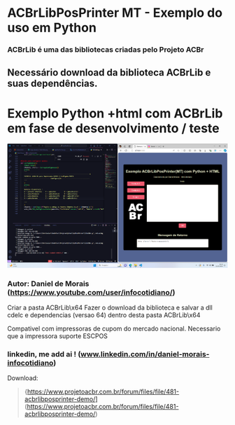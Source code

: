 ﻿# ACBrLibPosPrinter MT - Exemplo do uso em Python
### ACBrLib é  uma das bibliotecas criadas pelo Projeto ACBr
## Necessário download da biblioteca ACBrLib e suas dependências.

# Exemplo Python +html com ACBrLib em fase de desenvolvimento / teste

![Daniel de Morais - Infocotidiano](./telaescpos.png)

### Autor: Daniel de Morais (https://www.youtube.com/user/infocotidiano/)

Criar a pasta ACBrLib\x64
Fazer o download da biblioteca e salvar a dll cdelc e dependencias (versao 64) dentro desta pasta ACBrLib\x64

Compativel com impressoras de cupom do mercado nacional.
Necessario que a impressora suporte ESCPOS


### linkedin, me add ai ! (www.linkedin.com/in/daniel-morais-infocotidiano)


Download:
> {https://www.projetoacbr.com.br/forum/files/file/481-acbrlibposprinter-demo/] (https://www.projetoacbr.com.br/forum/files/file/481-acbrlibposprinter-demo/)
